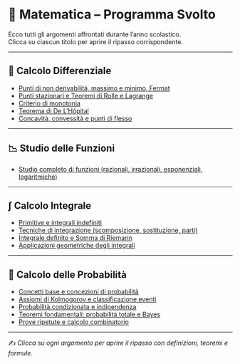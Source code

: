 # 🧮 Matematica – Programma Svolto

Ecco tutti gli argomenti affrontati durante l’anno scolastico.  
Clicca su ciascun titolo per aprire il ripasso corrispondente.

---

## 📏 Calcolo Differenziale

- [Punti di non derivabilità, massimo e minimo, Fermat](./Calcolo_Differenziale/Punti_Non_Derivabilita.md)  
- [Punti stazionari e Teoremi di Rolle e Lagrange](./Calcolo_Differenziale/Punti_Stazionari_Teoremi.md)  
- [Criterio di monotonia](./Calcolo_Differenziale/Criterio_Monotonia.md)  
- [Teorema di De L'Hôpital](./Calcolo_Differenziale/Teorema_LHopital.md)  
- [Concavità, convessità e punti di flesso](./Calcolo_Differenziale/Concavita_Flesso.md)  

---

## 📉 Studio delle Funzioni

- [Studio completo di funzioni (razionali, irrazionali, esponenziali, logaritmiche)](./Studio_Funzioni/Studio_Completo.md)  

---

## ∫ Calcolo Integrale

- [Primitive e integrali indefiniti](./Calcolo_Integrale/Primitive_Integrali_Indefiniti.md)  
- [Tecniche di integrazione (scomposizione, sostituzione, parti)](./Calcolo_Integrale/Tecniche_Integrazione.md)  
- [Integrale definito e Somma di Riemann](./Calcolo_Integrale/Integrale_Definito_Somma_Riemann.md)  
- [Applicazioni geometriche degli integrali](./Calcolo_Integrale/Applicazioni_Geometriche.md)  

---

## 🎲 Calcolo delle Probabilità

- [Concetti base e concezioni di probabilità](./Calcolo_Probabilita/Concetti_Base.md)  
- [Assiomi di Kolmogorov e classificazione eventi](./Calcolo_Probabilita/Assiomi_Kolmogorov.md)  
- [Probabilità condizionata e indipendenza](./Calcolo_Probabilita/Probabilita_Condizionata.md)  
- [Teoremi fondamentali: probabilità totale e Bayes](./Calcolo_Probabilita/Teoremi_Fondamentali.md)  
- [Prove ripetute e calcolo combinatorio](./Calcolo_Probabilita/Prove_Ripetute_Combinatorio.md)  

---

✍️ *Clicca su ogni argomento per aprire il ripasso con definizioni, teoremi e formule.*
